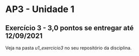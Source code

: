 # AP3 - Unidade 1
## Exercício 3 - 3,0 pontos se entregar até 12/09/2021

Veja na pasta *u1_exercicio3* no seu repositório da disciplina.